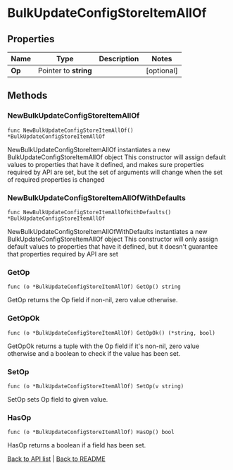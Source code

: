 # BulkUpdateConfigStoreItemAllOf

## Properties

Name | Type | Description | Notes
------------ | ------------- | ------------- | -------------
**Op** | Pointer to **string** |  | [optional] 

## Methods

### NewBulkUpdateConfigStoreItemAllOf

`func NewBulkUpdateConfigStoreItemAllOf() *BulkUpdateConfigStoreItemAllOf`

NewBulkUpdateConfigStoreItemAllOf instantiates a new BulkUpdateConfigStoreItemAllOf object
This constructor will assign default values to properties that have it defined,
and makes sure properties required by API are set, but the set of arguments
will change when the set of required properties is changed

### NewBulkUpdateConfigStoreItemAllOfWithDefaults

`func NewBulkUpdateConfigStoreItemAllOfWithDefaults() *BulkUpdateConfigStoreItemAllOf`

NewBulkUpdateConfigStoreItemAllOfWithDefaults instantiates a new BulkUpdateConfigStoreItemAllOf object
This constructor will only assign default values to properties that have it defined,
but it doesn't guarantee that properties required by API are set

### GetOp

`func (o *BulkUpdateConfigStoreItemAllOf) GetOp() string`

GetOp returns the Op field if non-nil, zero value otherwise.

### GetOpOk

`func (o *BulkUpdateConfigStoreItemAllOf) GetOpOk() (*string, bool)`

GetOpOk returns a tuple with the Op field if it's non-nil, zero value otherwise
and a boolean to check if the value has been set.

### SetOp

`func (o *BulkUpdateConfigStoreItemAllOf) SetOp(v string)`

SetOp sets Op field to given value.

### HasOp

`func (o *BulkUpdateConfigStoreItemAllOf) HasOp() bool`

HasOp returns a boolean if a field has been set.


[Back to API list](../README.md#documentation-for-api-endpoints) | [Back to README](../README.md)


